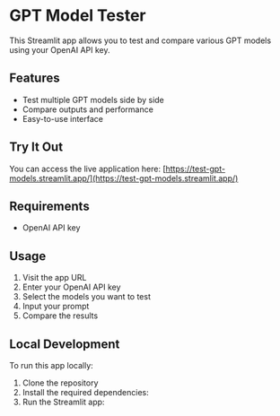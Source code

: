 # GPT Model Tester

This Streamlit app allows you to test and compare various GPT models using your OpenAI API key.

## Features

- Test multiple GPT models side by side
- Compare outputs and performance
- Easy-to-use interface

## Try It Out

You can access the live application here:
[https://test-gpt-models.streamlit.app/](https://test-gpt-models.streamlit.app/)

## Requirements

- OpenAI API key

## Usage

1. Visit the app URL
2. Enter your OpenAI API key
3. Select the models you want to test
4. Input your prompt
5. Compare the results

## Local Development

To run this app locally:

1. Clone the repository
2. Install the required dependencies:
3. Run the Streamlit app:
